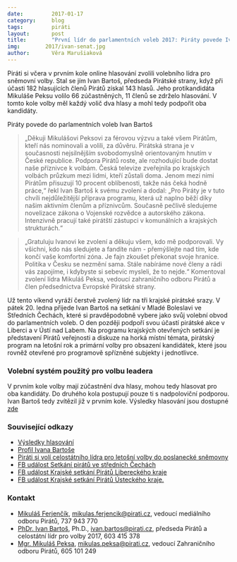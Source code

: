 ```yaml
---
date:         2017-01-17
category:     blog
tags:         piráti
layout:       post
title:        "První lídr do parlamentních voleb 2017: Piráty povede Ivan Bartoš." 
img:        2017/ivan-senat.jpg
author:       Věra Marušiaková
---
```


Piráti si včera v prvním kole online hlasování zvolili volebního lídra pro sněmovní volby. Stal se jím Ivan Bartoš, předseda Pirátské strany, když při účasti 182 hlasujících členů Pirátů získal 143 hlasů. Jeho protikandidáta Mikuláše Peksu volilo 66 zúčastněných, 11 členů se zdrželo hlasování. V tomto kole volby měl každý volič dva hlasy a mohl tedy podpořit oba kandidáty.

Piráty povede do parlamentních voleb Ivan Bartoš

> „Děkuji Mikulášovi Peksovi za férovou výzvu a také všem Pirátům, kteří nás nominovali a volili, za důvěru. Pirátská strana je v současnosti nejsilnějším svobodomyslně orientovaným hnutím v České republice. Podpora Pirátů roste, ale rozhodující bude dostat naše příznivce k volbám. Česká televize zveřejnila po krajských volbách průzkum mezi lidmi, kteří zůstali doma. Jenom mezi nimi Pirátům přisuzují 10 procent oblíbenosti, takže nás čeká hodně práce,“ řekl Ivan Bartoš k svému zvolení a dodal: „Pro Piráty je v tuto chvíli nejdůležitější příprava programu, která už naplno běží díky našim aktivním členům a příznivcům. Současně pečlivě sledujeme novelizace zákona o Vojenské rozvědce a autorského zákona. Intenzivně pracují také pirátští zástupci v komunálních a krajských strukturách.“

> „Gratuluju Ivanovi ke zvolení a děkuju všem, kdo mě podporovali. Vy všichni, kdo nás sledujete a fandíte nám - přemýšlejte nad tím, kde končí vaše komfortní zóna. Je fajn zkoušet překonat svoje hranice. Politika v Česku se nezmění sama. Stále nabíráme nové členy a rádi vás zapojíme, i kdybyste si sebevíc mysleli, že to nejde.“ Komentoval zvolení lídra Mikuláš Peksa, vedoucí zahraničního odboru Pirátů a člen předsednictva Evropské Pirátské strany.

Už tento víkend vyráží čerstvě zvolený lídr na tři krajské pirátské srazy. V pátek 20. ledna přijede Ivan Bartoš na setkání v Mladé Boleslavi ve Středních Čechách, které si pravděpodobně vybere jako svůj volební obvod do parlamentních voleb. O den později podpoří svou účastí pirátské akce v Liberci a v Ústí nad Labem. Na programu krajských otevřených setkání je představení Pirátů veřejnosti a diskuze na horká místní témata, pirátský program na letošní rok a primární volby pro obsazení kandidátek, které jsou rovněž otevřené pro programově spřízněné subjekty i jednotlivce.

### Volební systém použitý pro volbu leadera

V prvním kole volby mají zúčastnění dva hlasy, mohou tedy hlasovat pro oba kandidáty. Do druhého kola postupují pouze ti s nadpoloviční podporou. Ivan Bartoš tedy zvítězil již v prvním kole. Výsledky hlasování jsou dostupné [zde](https://forum.pirati.cz/hlasovani-celostatniho-fora-f475/cf-19-2016-volba-celostatniho-lidra-hlasovani-1-kolo-t35741.html)

### Související odkazy

* [Výsledky hlasování](https://forum.pirati.cz/hlasovani-celostatniho-fora-f475/cf-19-2016-volba-celostatniho-lidra-hlasovani-1-kolo-t35741.html)
* [Profil Ivana Bartoše](https://www.pirati.cz/lide/Ivan_Bartos)
* [Piráti si volí celostátního lídra pro letošní volby do poslanecké sněmovny](https://www.pirati.cz/tiskove-zpravy/pirati_si_voli_celostatniho_lidra_pro_letosni_volby_do_poslanecke_snemovny)
* [FB událost Setkání pirátů ve středních Čechách](https://www.facebook.com/events/1180400138739736/)
* [FB událost Krajské setkání Pirátů Libereckého kraje](https://www.facebook.com/events/249433425478071/)
* [FB událost Krajské setkání Pirátů Ústeckého kraje.](https://www.facebook.com/events/372410589781993/)

### Kontakt

* [Mikuláš Ferjenčík](https://www.pirati.cz/lide/mikulas_ferjencik), [mikulas.ferjencik@pirati.cz](mailto:mikulas.ferjencik@pirati.cz), vedoucí mediálního odboru Pirátů, 737 943 770
* [PhDr. Ivan Bartoš](https://www.pirati.cz/lide/Ivan_Bartos), Ph.D., [ivan.bartos@pirati.cz](mailto:ivan.bartos@pirati.cz), předseda Pirátů a celostátní lídr pro volby 2017, 603 415 378
* [Mgr. Mikuláš Peksa](https://www.pirati.cz/lide/mikulas_peksa), [mikulas.peksa@pirati.cz](mailto:mikulas.peksa@pirati.cz), vedoucí Zahraničního odboru Pirátů, 605 101 249
